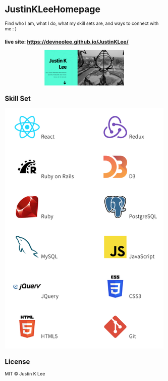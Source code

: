 # JustinKLeeHomepage

Find who I am, what I do, what my skill sets are, and ways to connect with me : )

### live site: https://devneolee.github.io/JustinKLee/

<a href="https://devneolee.github.io/JustinKLee/" ><img src="images/justinklee_screenshot.png"  style="display: block; margin: auto; width:50% " alt="JustinKLee_screenshot" /></a>

## Skill Set

<a href="https://devneolee.github.io/JustinKLee/" >
<img src="images/skillset_screenshot.png" alt="skillset_screenshot" style="display: block; margin: auto; width: 50% 300" /></a>


## License 
MIT © Justin K Lee
